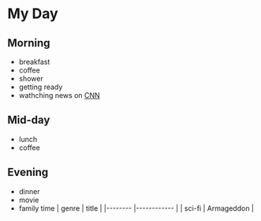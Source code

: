 # My Day

## Morning
* breakfast
* coffee
* shower
* getting ready
* wathching news on [CNN](https://www.cnn.com/)

## Mid-day
* lunch
* coffee

## Evening
* dinner
* movie
* family time
| genre  	| title      	|
|--------	|------------	|
| sci-fi 	| Armageddon 	|
